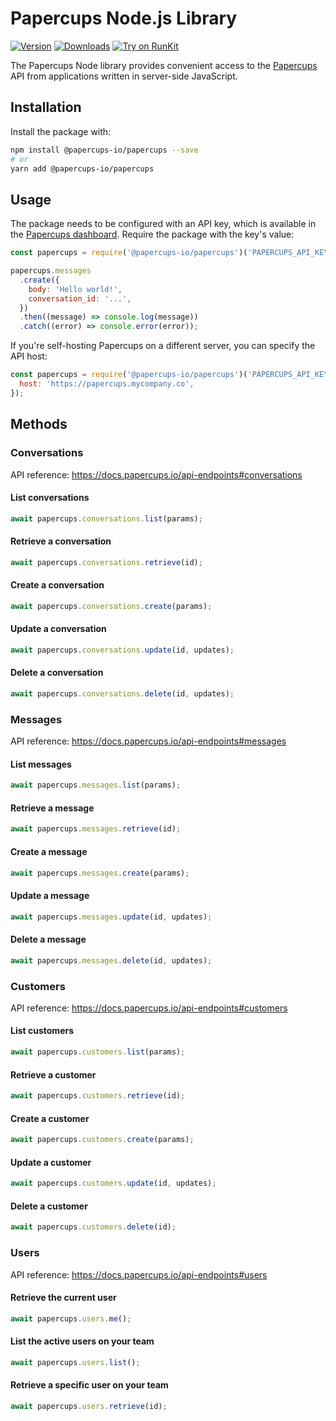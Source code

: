 # Papercups Node.js Library

[![Version](https://img.shields.io/npm/v/@papercups-io/papercups.svg)](https://www.npmjs.com/package/@papercups-io/papercups)
[![Downloads](https://img.shields.io/npm/dm/@papercups-io/papercups.svg)](https://www.npmjs.com/package/@papercups-io/papercups)
[![Try on RunKit](https://badge.runkitcdn.com/@papercups-io/papercups.svg)](https://runkit.com/npm/@papercups-io/papercups)

The Papercups Node library provides convenient access to the [Papercups](https://github.com/papercups-io/papercups) API from
applications written in server-side JavaScript.

## Installation

Install the package with:

```sh
npm install @papercups-io/papercups --save
# or
yarn add @papercups-io/papercups
```

## Usage

The package needs to be configured with an API key, which is
available in the [Papercups dashboard](https://app.papercups.io/developers/personal-api-keys). Require the package with the key's value:

```js
const papercups = require('@papercups-io/papercups')('PAPERCUPS_API_KEY');

papercups.messages
  .create({
    body: 'Hello world!',
    conversation_id: '...',
  })
  .then((message) => console.log(message))
  .catch((error) => console.error(error));
```

If you're self-hosting Papercups on a different server, you can specify the API host:

```js
const papercups = require('@papercups-io/papercups')('PAPERCUPS_API_KEY', {
  host: 'https://papercups.mycompany.co',
});
```

## Methods

### Conversations

API reference: https://docs.papercups.io/api-endpoints#conversations

#### List conversations

```js
await papercups.conversations.list(params);
```

#### Retrieve a conversation

```js
await papercups.conversations.retrieve(id);
```

#### Create a conversation

```js
await papercups.conversations.create(params);
```

#### Update a conversation

```js
await papercups.conversations.update(id, updates);
```

#### Delete a conversation

```js
await papercups.conversations.delete(id, updates);
```

### Messages

API reference: https://docs.papercups.io/api-endpoints#messages

#### List messages

```js
await papercups.messages.list(params);
```

#### Retrieve a message

```js
await papercups.messages.retrieve(id);
```

#### Create a message

```js
await papercups.messages.create(params);
```

#### Update a message

```js
await papercups.messages.update(id, updates);
```

#### Delete a message

```js
await papercups.messages.delete(id, updates);
```

### Customers

API reference: https://docs.papercups.io/api-endpoints#customers

#### List customers

```js
await papercups.customers.list(params);
```

#### Retrieve a customer

```js
await papercups.customers.retrieve(id);
```

#### Create a customer

```js
await papercups.customers.create(params);
```

#### Update a customer

```js
await papercups.customers.update(id, updates);
```

#### Delete a customer

```js
await papercups.customers.delete(id);
```

### Users

API reference: https://docs.papercups.io/api-endpoints#users

#### Retrieve the current user

```js
await papercups.users.me();
```

#### List the active users on your team

```js
await papercups.users.list();
```

#### Retrieve a specific user on your team

```js
await papercups.users.retrieve(id);
```
